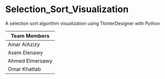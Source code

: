 # Selection_Sort_Visualization
A selection sort algorithm visualization using TkinterDesigner with Python

| Team Members    |
| --------------- |
| Amar AlAzizy    |
| Asem Elenawy    |
| Ahmed Elmersawy |
| Omar Khattab    |
